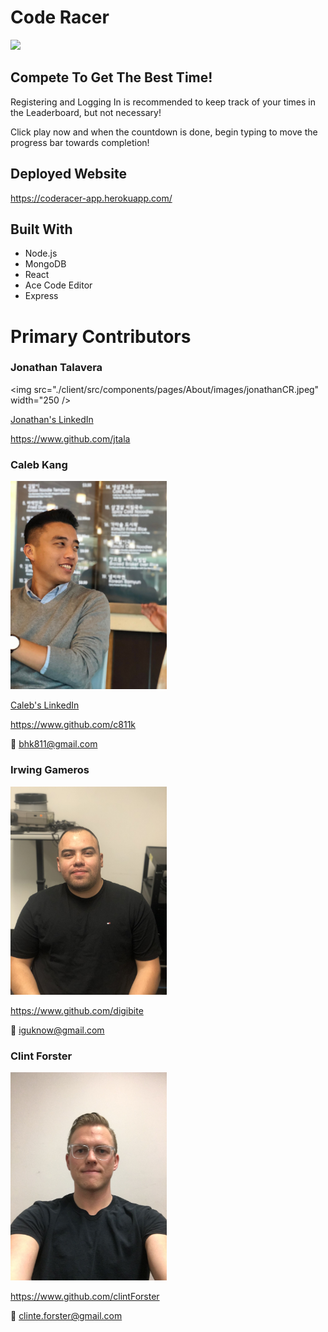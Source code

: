 # Code Racer


<img src="./client/src/components/pages/Home/images/background1.gif">


## Compete To Get The Best Time!

Registering and Logging In is recommended to keep track of your times in the Leaderboard, but not necessary! 

Click play now and when the countdown is done, begin typing to move the progress bar towards completion!

## Deployed Website

https://coderacer-app.herokuapp.com/

## Built With

* Node.js
* MongoDB
* React
* Ace Code Editor
* Express



# Primary Contributors

### Jonathan Talavera
<img src="./client/src/components/pages/About/images/jonathanCR.jpeg" width="250 />

<a href="https://www.linkedin.com/in/jonathantalavera">Jonathan's LinkedIn</a>

https://www.github.com/jtala

### Caleb Kang

<img src="./client/src/components/pages/About/images/calebCR.jpg" width="250" />

<a href="https://www.linkedin.com/in/calebkang">Caleb's LinkedIn</a>

https://www.github.com/c811k

:email: bhk811@gmail.com

### Irwing Gameros

<img src="./client/src/components/pages/About/images/irwingCR.jpg" width="250" />

https://www.github.com/digibite

:email: iguknow@gmail.com

### Clint Forster

<img src="./client/src/components/pages/About/images/clintCR.jpg" width="250" />

https://www.github.com/clintForster

:email: clinte.forster@gmail.com
